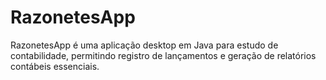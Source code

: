 # RazonetesApp
RazonetesApp é uma aplicação desktop em Java para estudo de contabilidade, permitindo registro de lançamentos e geração de relatórios contábeis essenciais.

